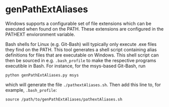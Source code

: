 genPathExtAliases
=================

Windows supports a configurable set of file extensions which can be executed when found on the PATH.
These extensions are configured in the PATHEXT envioronment variable.

Bash shells for Linux (e.g. Git-Bash) will typically only execute .exe files they find on the PATH.
This tool generates a shell script containing alias definitions for files that are executable on Windows.
This shell script can then be sourced in e.g. `.bash_profile` to make the respective programs executible in Bash.
For instance, for the msys-based Git-Bash, run

    python genPathExtAliases.py msys

which will generate the file `./pathextAliases.sh`.
Then add this line to, for example, `.bash_profile`:

    source /path/to/genPathExtAliases/pathextAliases.sh
